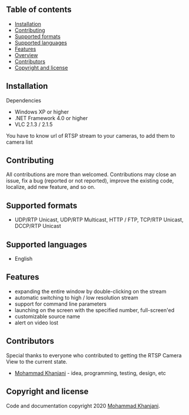 
## Table of contents

- [Installation](#installation)
- [Contributing](#contributing)
- [Supported formats](#supported-formats)
- [Supported languages](#supported-languages)
- [Features](#features)
- [Overview](#overview)
- [Contributors](#contributors)
- [Copyright and license](#copyright-and-license)



## Installation
Dependencies
- Windows XP or higher
- .NET Framework 4.0 or higher
- VLC 2.1.3 / 2.1.5

You have to know url of RTSP stream to your cameras, to add them to camera list

## Contributing
All contributions are more than welcomed. Contributions may close an issue, fix a bug (reported or not reported), improve the existing code, localize, add new feature, and so on.

## Supported formats
- UDP/RTP Unicast, UDP/RTP Multicast, HTTP / FTP, TCP/RTP Unicast, DCCP/RTP Unicast

## Supported languages
- English

## Features
- expanding the entire window by double-clicking on the stream
- automatic switching to high / low resolution stream
- support for command line parameters
- launching on the screen with the specified number, full-screen'ed
- customizable source name
- alert on video lost

## Contributors

Special thanks to everyone who contributed to getting the RTSP Camera View to the current state.

- [Mohammad Khanjani](https://github.com/mohammadkhanjani) - idea, programming, testing, design, etc



## Copyright and license

Code and documentation copyright 2020 [Mohammad Khanjani](https://github.com/mohammadkhanjani).
